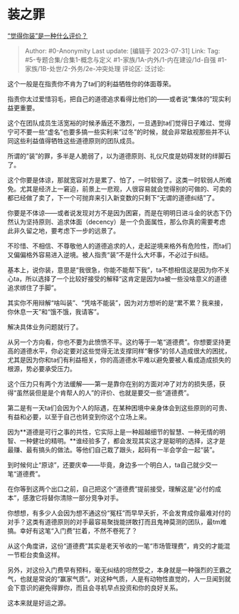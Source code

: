 # 装之罪
[“觉得你装”是一种什么评价？](https://www.zhihu.com/question/614793861/answer/3142724103)

> Author: #0-Anonymity
> Last update: [编辑于 2023-07-31]
> Link:
> Tag: #5-专题合集/合集1-概念与定义 #1-家族/1A-内外/1-内在建设/1d-自强 #1-家族/1B-处世/2-外务/2e-冲突处理 
> 评论区:
> 泛讨论:

这个一般是在指责你不肯为了ta们的利益牺牲你的体面尊荣。

指责你太过爱惜羽毛，把自己的道德追求看得比他们的——或者说“集体的”现实利益更重要。

这个在团队成员生活宽裕的时候矛盾还不激烈，一旦遇到ta们觉得日子难过、觉得宁可不要一些“虚名”也要多搞一些实利来“过冬”的时候，就会非常敌视那些并不认同这些利益值得牺牲这些道德原则的团队成员。

所谓的“装”的罪，多半是人脆弱了，以为道德原则、礼仪尺度是妨碍发财的绊脚石了。

这个你要是体谅，那就宽容对方是累了、怕了，一时软弱了。这类一时软弱人所难免。尤其是经济上一窘迫，前景上一悲观，人很容易就会觉得别的可做的、可卖的都已经做了卖了，下一个可抛弃来引入新变数的只剩下“无谓的道德纠结”了。

你要是不体谅——或者说发现对方不是因为困窘，而是在明明日进斗金的状态下仍然认为坚持原则、追求体面（decency）是一个负面属性，那么你真的需要考虑此非久留之地，要考虑下一步的远景了。

不珍惜、不相信、不尊敬他人的道德追求的人，走起逆境来格外有危险性，而ta们又偏偏格外容易进入逆境。被人指责“装”不是什么大坏事，不必过于纠结。

基本上，说你装，意思是“我很急，你能不能帮下我”，ta不想相信这是因为你不关心ta，所以选择了一个比较好接受的解释“这肯定是因为ta被一些没啥意义的道德追求绑住了手脚”。

其实你不用辩解“啥叫装”、“凭啥不能装”，因为对方想听的是“累不累？我来接，你休息一天”和“饿不饿，我请客”。

解决具体业务问题就行了。

从另一个方向看，你也不要为此愤愤不平。这约等于一笔“道德费”。你想要坚持更高的道德水平，你必定要对这些觉得无法支撑同样“奢侈”的邻人造成很大的困扰，尤其是因为你和ta们有利益相关，你的高道德水平难以避免要被人看成造成损失的根源，势必要承受压力。

这个压力只有两个方法缓解——第一是靠你在别的方面对冲了对方的损失感，获得“虽然装但是是个肯帮人的人”的评价、也就是要交一些“道德费”。

第二是有一天ta们会因为个人的际遇，在某种困境中亲身体会到这些原则的可贵、有益和必要，以至于自己也转变到你这个立场上来。

因为**道德是可行之事的共性，它实际上是一种超越细节的智慧、一种无情的明智、一种健壮的精明。**谁经验多了，都会发现其实这才是聪明的选择，这才是最赚、最有搞头的做法。等他们自己栽了跟头，起码有一半会学会一起“装”。

到时候何止“原谅”，还要庆幸——毕竟，身边多一个明白人，ta自己就少交一笔“道德费”。

在你等到这两个出口之前，自己把这个“道德费”提前接受，理解这是“必付的成本”，感激它将替你清除一部分竞争对手。

你想想，有多少人会因为想不通这份“冤枉”而早早夭折，不会发育成你最难对付的对手？这类有道德原则的对手最容易聚拢能拼敢打而且鬼神莫测的团队，最tm难搞。幸好有这笔“入门费”拦着，不然不卷死了？

从这个角度讲，这份“道德费”其实是老天爷收的一笔“市场管理费”，肯交的才能混一节柜台卖鱼这样。

另外，对这份入门费早有预料，毫无纠结的坦然受之，本身就是一种强烈的王霸之气，也就是常说的“赢家气质”。对这种气质，人是有动物性直觉的，人一旦闻到就会下意识的避免得罪你，而且会寻机早点投资和你的良好关系。

这本来就是好运之源。